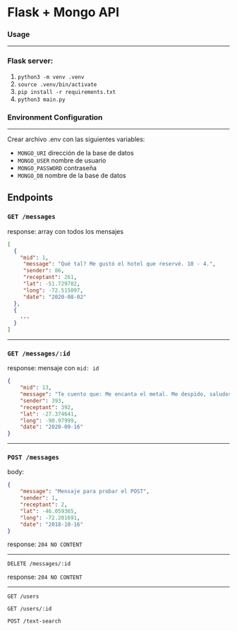 # Flask + Mongo API

### Usage
---

### Flask server:
1. ```python3 -m venv .venv```
2. ```source .venv/bin/activate```
3. ```pip install -r requirements.txt```
4. ```python3 main.py```

### Environment Configuration
---

Crear archivo .env con las siguientes variables:

- ```MONGO_URI``` dirección de la base de datos
- ```MONGO_USER``` nombre de usuario
- ```MONGO_PASSWORD``` contraseña
- ```MONGO_DB``` nombre de la base de datos

## Endpoints

### ```GET /messages```

response: array con todos los mensajes

```json
[
  {
    "mid": 1,
     "message": "Qué tal? Me gustó el hotel que reservé. 10 - 4.",
     "sender": 86,
     "receptant": 261,
     "lat": -51.729782,
     "long": -72.515097,
     "date": "2020-08-02"
  },
  {
    ...
  }
]
```
---

### ```GET /messages/:id```

response: mensaje con ```mid: id```

```json
{
    "mid": 13,
    "message": "Te cuento que: Me encanta el metal. Me despido, saludos.",
    "sender": 393,
    "receptant": 392,
    "lat": -27.374641,
    "long": -90.97999,
    "date": "2020-09-16"
}
```
---

### ```POST /messages```

body:

```json
{
    "message": "Mensaje para probar el POST",
    "sender": 1,
    "receptant": 2,
    "lat": -46.059365,
    "long": -72.201691,
    "date": "2018-10-16"
}
```

response: ```204 NO CONTENT```

---

```DELETE /messages/:id```

response: ```204 NO CONTENT```

---

```GET /users```

```GET /users/:id```

```POST /text-search```
